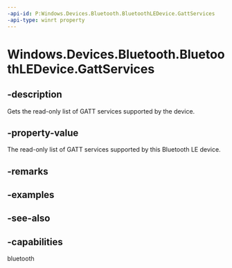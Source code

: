 ```yaml
---
-api-id: P:Windows.Devices.Bluetooth.BluetoothLEDevice.GattServices
-api-type: winrt property
---
```


<!-- Property syntax
public Windows.Foundation.Collections.IVectorView<Windows.Devices.Bluetooth.GenericAttributeProfile.GattDeviceService> GattServices { get; }
-->

# Windows.Devices.Bluetooth.BluetoothLEDevice.GattServices

## -description
Gets the read-only list of GATT services supported by the device.

## -property-value
The read-only list of GATT services supported by this Bluetooth LE device.

## -remarks

## -examples

## -see-also


## -capabilities
bluetooth